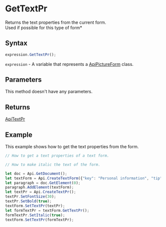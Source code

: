 # GetTextPr

Returns the text properties from the current form.\
Used if possible for this type of form*

## Syntax

```javascript
expression.GetTextPr();
```

`expression` - A variable that represents a [ApiPictureForm](../ApiPictureForm.md) class.

## Parameters

This method doesn't have any parameters.

## Returns

[ApiTextPr](../../../text-document-api/ApiTextPr/ApiTextPr.md)

## Example

This example shows how to get the text properties from the form.

```javascript editor-pdf
// How to get a text properties of a text form.

// How to make italic the text of the form.

let doc = Api.GetDocument();
let textForm = Api.CreateTextForm({"key": "Personal information", "tip": "Enter your first name", "required": true, "placeholder": "First name", "comb": true, "maxCharacters": 10, "cellWidth": 3, "multiLine": false, "autoFit": false});
let paragraph = doc.GetElement(0);
paragraph.AddElement(textForm);
let textPr = Api.CreateTextPr();
textPr.SetFontSize(30);
textPr.SetBold(true);
textForm.SetTextPr(textPr);
let formTextPr = textForm.GetTextPr();
formTextPr.SetItalic(true);
textForm.SetTextPr(formTextPr);
```
